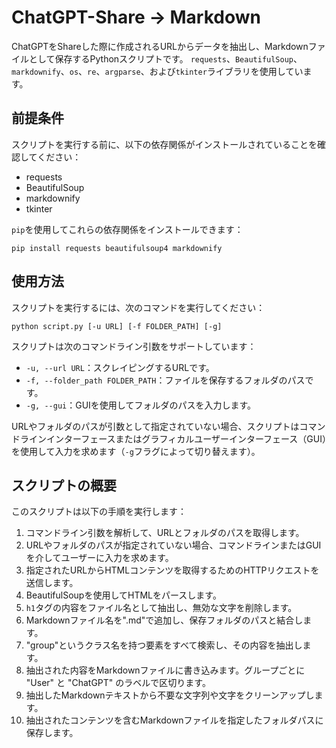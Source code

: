 # ChatGPT-Share → Markdown
ChatGPTをShareした際に作成されるURLからデータを抽出し、Markdownファイルとして保存するPythonスクリプトです。
`requests`、`BeautifulSoup`、`markdownify`、`os`、`re`、`argparse`、および`tkinter`ライブラリを使用しています。

## 前提条件

スクリプトを実行する前に、以下の依存関係がインストールされていることを確認してください：

- requests
- BeautifulSoup
- markdownify
- tkinter

`pip`を使用してこれらの依存関係をインストールできます：

```
pip install requests beautifulsoup4 markdownify
```

## 使用方法

スクリプトを実行するには、次のコマンドを実行してください：

```
python script.py [-u URL] [-f FOLDER_PATH] [-g]
```

スクリプトは次のコマンドライン引数をサポートしています：

- `-u, --url URL`：スクレイピングするURLです。
- `-f, --folder_path FOLDER_PATH`：ファイルを保存するフォルダのパスです。
- `-g, --gui`：GUIを使用してフォルダのパスを入力します。

URLやフォルダのパスが引数として指定されていない場合、スクリプトはコマンドラインインターフェースまたはグラフィカルユーザーインターフェース（GUI）を使用して入力を求めます（`-g`フラグによって切り替えます）。

## スクリプトの概要

このスクリプトは以下の手順を実行します：

1. コマンドライン引数を解析して、URLとフォルダのパスを取得します。
2. URLやフォルダのパスが指定されていない場合、コマンドラインまたはGUIを介してユーザーに入力を求めます。
3. 指定されたURLからHTMLコンテンツを取得するためのHTTPリクエストを送信します。
4. BeautifulSoupを使用してHTMLをパースします。
5. `h1`タグの内容をファイル名として抽出し、無効な文字を削除します。
6. Markdownファイル名を".md"で追加し、保存フォルダのパスと結合します。
7. "group"というクラス名を持つ要素をすべて検索し、その内容を抽出します。
8. 抽出された内容をMarkdownファイルに書き込みます。グループごとに "User" と "ChatGPT" のラベルで区切ります。
9. 抽出したMarkdownテキストから不要な文字列や文字をクリーンアップします。
10. 抽出されたコンテンツを含むMarkdownファイルを指定したフォルダパスに保存します。
